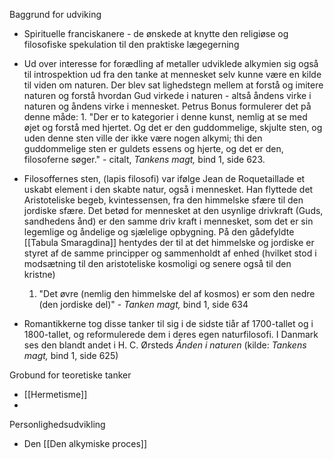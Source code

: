 Baggrund for udviking 
- Spirituelle franciskanere - de ønskede at knytte den religiøse og filosofiske spekulation til den praktiske lægegerning

- Ud over interesse for forædling af metaller udviklede alkymien sig også til introspektion ud fra den tanke at mennesket selv kunne være en kilde til viden om naturen. Der blev sat lighedstegn mellem at forstå og imitere naturen og forstå hvordan Gud virkede i naturen - altså åndens virke i naturen og åndens virke i mennesket.  Petrus Bonus formulerer det på denne måde:
      1. "Der er to kategorier i denne kunst, nemlig at se med øjet og forstå med hjertet. Og det er den guddommelige, skjulte sten, og uden denne sten ville der ikke være nogen alkymi; thi den guddommelige sten er guldets essens og hjerte, og det er den, filosoferne søger." - citalt, *Tankens magt,* bind 1, side 623.
- Filosoffernes sten, (lapis filosofi) var ifølge Jean de Roquetaillade et uskabt element i den skabte natur, også i mennesket. Han flyttede det Aristoteliske begeb, kvintessensen, fra den himmelske sfære til den jordiske sfære. Det betød for mennesket at den usynlige drivkraft (Guds, sandhedens ånd) er den samme driv kraft i mennesket, som det er sin legemlige og åndelige og sjælelige opbygning. På den gådefyldte [[Tabula Smaragdina]] hentydes der til at det himmelske og jordiske er styret af de samme principper og sammenholdt af enhed (hvilket stod i modsætning til den aristoteliske kosmoligi og senere også til den kristne)
     1. "Det øvre (nemlig den himmelske del af kosmos) er som den nedre (den jordiske del)" - *Tanken magt,* bind 1, side 634
 - Romantikkerne tog disse tanker til sig i de sidste tiår af 1700-tallet og i 1800-tallet, og reformulerede dem i deres egen naturfilosofi. I Danmark ses den blandt andet i H. C. Ørsteds *Ånden i naturen* (kilde: *Tankens magt,* bind 1, side 625)

Grobund for teoretiske tanker
- [[Hermetisme]]
- 



Personlighedsudvikling 
- Den [[Den alkymiske proces]] 